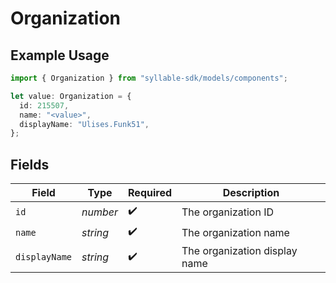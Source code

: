 # Organization

## Example Usage

```typescript
import { Organization } from "syllable-sdk/models/components";

let value: Organization = {
  id: 215507,
  name: "<value>",
  displayName: "Ulises.Funk51",
};
```

## Fields

| Field                         | Type                          | Required                      | Description                   |
| ----------------------------- | ----------------------------- | ----------------------------- | ----------------------------- |
| `id`                          | *number*                      | :heavy_check_mark:            | The organization ID           |
| `name`                        | *string*                      | :heavy_check_mark:            | The organization name         |
| `displayName`                 | *string*                      | :heavy_check_mark:            | The organization display name |